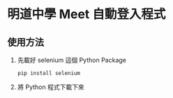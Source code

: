 # 明道中學 Meet 自動登入程式

## 使用方法

1. 先載好 selenium 這個 Python Package

   ```
   pip install selenium
   ```
2. 將 Python 程式下載下來
